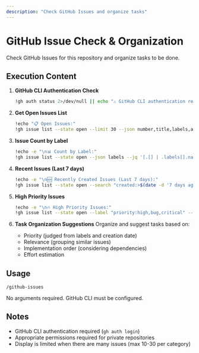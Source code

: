 ```yaml
---
description: "Check GitHub Issues and organize tasks"
---
```


# GitHub Issue Check & Organization

Check GitHub Issues for this repository and organize tasks to be done.

## Execution Content

1. **GitHub CLI Authentication Check**
   ```bash
   !gh auth status 2>/dev/null || echo "⚠️ GitHub CLI authentication required: gh auth login"
   ```

2. **Get Open Issues List**
   ```bash
   !echo "📋 Open Issues:"
   !gh issue list --state open --limit 30 --json number,title,labels,assignees,createdAt --template '{{range .}}#{{.number}}: {{.title}}{{if .labels}} [{{range $i, $e := .labels}}{{if $i}}, {{end}}{{.name}}{{end}}]{{end}}{{if .assignees}} (Assigned: {{range $i, $e := .assignees}}{{if $i}}, {{end}}{{.login}}{{end}}){{end}}{{"\n"}}{{end}}'
   ```

3. **Issue Count by Label**
   ```bash
   !echo -e "\n📊 Count by Label:"
   !gh issue list --state open --json labels --jq '[.[] | .labels[].name] | group_by(.) | map({label: .[0], count: length}) | sort_by(.count) | reverse | .[] | "\(.label): \(.count) issues"' | head -10
   ```

4. **Recent Issues (Last 7 days)**
   ```bash
   !echo -e "\n🆕 Recently Created Issues (Last 7 days):"
   !gh issue list --state open --search "created:>$(date -d '7 days ago' +%Y-%m-%d 2>/dev/null || date -v-7d +%Y-%m-%d)" --limit 10 --json number,title,createdAt --template '{{range .}}#{{.number}}: {{.title}} ({{.createdAt | time "2006-01-02"}}){{"\n"}}{{end}}'
   ```

5. **High Priority Issues**
   ```bash
   !echo -e "\n🔥 High Priority Issues:"
   !gh issue list --state open --label "priority:high,bug,critical" --limit 10 --json number,title,labels --template '{{range .}}#{{.number}}: {{.title}} [{{range $i, $e := .labels}}{{if $i}}, {{end}}{{.name}}{{end}}]{{"\n"}}{{end}}'
   ```

6. **Task Organization Suggestions**
   Organize and suggest tasks based on:
   - Priority (judged from labels and creation date)
   - Relevance (grouping similar issues)
   - Implementation order (considering dependencies)
   - Effort estimation

## Usage

```
/github-issues
```

No arguments required. GitHub CLI must be configured.

## Notes

- GitHub CLI authentication required (`gh auth login`)
- Appropriate permissions required for private repositories
- Display is limited when there are many issues (max 10-30 per category)